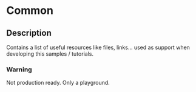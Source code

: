 # **Common**

## **Description**
Contains a list of useful resources like files, links... used as support when developing this samples / tutorials.

### **Warning**
Not production ready. Only a playground.